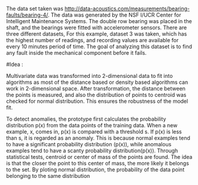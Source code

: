 

The data set taken was http://data-acoustics.com/measurements/bearing-faults/bearing-4/. The data was generated by the NSF I/UCR Center for Intelligent Maintenance Systems. The double row bearing was placed in the shaft, and the bearings were fitted with accelerometer sensors. There are three different datasets, For this example, dataset 3 was taken, which has the highest number of readings, and recording values are available for every 10 minutes period of time. The goal of analyzing this dataset is to find any fault inside the mechanical component before it fails.


#Idea :

Multivariate data was transformed into 2-dimensional data to fit into algorithms as most of the distance based or density based algorithms can work in 2-dimensional space. After transformation, the distance between the points is measured, and also the distribution of points to centroid was checked for normal distribution. This ensures the robustness of the model fit.

To detect anomalies, the prototype first calculates the probability distribution p(x) from the data points of the training data. When a new example, x, comes in, p(x) is compared with a threshold s. If p(x) is less than s, it is regarded as an anomaly. This is because normal examples tend to have a significant probability distribution (p(x)), while anomalous examples tend to have a scanty probability distribution(p(x)). Through statistical tests, centroid or center of mass of the points are found. The idea is that the closer the point to this center of mass, the more likely it belongs to the set. By ploting normal distribution, the probability of the data point belonging to the same distribution
